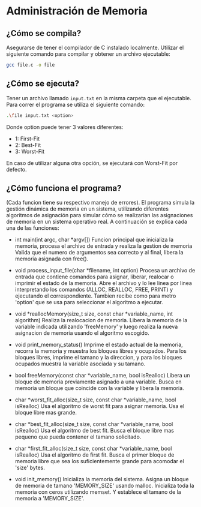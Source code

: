 # Administración de Memoria

## ¿Cómo se compila?
Asegurarse de tener el compilador de C instalado localmente. Utilizar el siguiente comando para compilar y obtener un archivo ejecutable:
```bash
gcc file.c -o file
```

## ¿Cómo se ejecuta?
Tener un archivo llamado `input.txt` en la misma carpeta que el ejecutable. Para correr el programa se utiliza el siguiente comando:
```bash
.\file input.txt <option>
```
Donde option puede tener 3 valores diferentes:
- 1: First-Fit 
- 2: Best-Fit
- 3: Worst-Fit

En caso de utilizar alguna otra opción, se ejecutará con Worst-Fit por defecto.

## ¿Cómo funciona el programa?
(Cada funcion tiene su respectivo manejo de errores).
El programa simula la gestión dinámica de memoria en un sistema, utilizando diferentes algoritmos de asignación para simular cómo se realizarían las asignaciones de memoria en un sistema operativo real. A continuación se explica cada una de las funciones:

- int main(int argc, char *argv[])
Funcion principal que inicializa la memoria, procesa el archivo de entrada y realiza la gestion de memoria
Valida que el numero de argumentos sea correcto y al final, libera la memoria asignada con free().

- void process_input_file(char *filename, int option)
Procesa un archivo de entrada que contiene comandos para asignar, liberar, realocar o imprimir el estado
de la memoria. Abre el archivo y lo lee linea por linea interpretando los comandos (ALLOC, REALLOC, FREE, PRINT) 
y ejecutando el correspondiente. Tambien recibe como para metro 'option' que se usa para seleccionar el
algoritmo a ejecutar.

- void *reallocMemory(size_t size, const char *variable_name, int algorithm)
Realiza la realocacion de memoria. Libera la memoria de la variable indicada utilizando 'freeMemory' y
luego realiza la nueva asignacion de memoria usando el algoritmo escogido. 

- void print_memory_status()
Imprime el estado actual de la memoria, recorra la memoria y muestra los bloques libres y ocupados.
Para los bloques libres, imprime el tamano y la direccion, y para los bloques ocupados muestra la 
variable asociada y su tamano.

- bool freeMemory(const char *variable_name, bool isRealloc)
Libera un bloque de memoria previamente asignado a una variable. Busca en memoria un bloque que
coincide con la variable y libera la memoria. 

- char *worst_fit_alloc(size_t size, const char *variable_name, bool isRealloc)
Usa el algoritmo de worst fit para asignar memoria. Usa el bloque libre mas grande. 

- char *best_fit_alloc(size_t size, const char *variable_name, bool isRealloc)
Usa el algoritmo de best fit. Busca el bloque libre mas pequeno que pueda contener el tamano solicitado.

- char *first_fit_alloc(size_t size, const char *variable_name, bool isRealloc)
Usa el algoritmo de first fit. Busca el primer bloque de memoria libre que sea los suficientemente grande para
acomodar el 'size' bytes.

- void init_memory()
Inicializa la memoria del sistema. Asigna un bloque de memoria de tamano 'MEMORY_SIZE' usando malloc.
Inicializa toda la memoria con ceros utilizando memset. Y establece el tamano de la memoria a 'MEMORY_SIZE'.